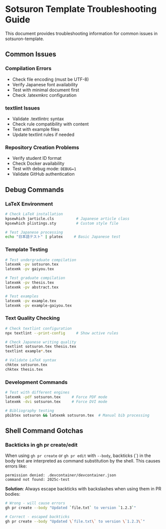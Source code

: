 # Sotsuron Template Troubleshooting Guide

This document provides troubleshooting information for common issues in sotsuron-template.

## Common Issues

### Compilation Errors
- Check file encoding (must be UTF-8)
- Verify Japanese font availability
- Test with minimal document first
- Check .latexmkrc configuration

### textlint Issues
- Validate .textlintrc syntax
- Check rule compatibility with content
- Test with example files
- Update textlint rules if needed

### Repository Creation Problems
- Verify student ID format
- Check Docker availability
- Test with debug mode: `DEBUG=1`
- Validate GitHub authentication

## Debug Commands

### LaTeX Environment
```bash
# Check LaTeX installation
kpsewhich jarticle.cls          # Japanese article class
kpsewhich plistings.sty         # Custom style file

# Test Japanese processing
echo "日本語テスト" | platex     # Basic Japanese test
```

### Template Testing
```bash
# Test undergraduate compilation
latexmk -pv sotsuron.tex
latexmk -pv gaiyou.tex

# Test graduate compilation
latexmk -pv thesis.tex  
latexmk -pv abstract.tex

# Test examples
latexmk -pv example.tex
latexmk -pv example-gaiyou.tex
```

### Text Quality Checking
```bash
# Check textlint configuration  
npx textlint --print-config     # Show active rules

# Check Japanese writing quality
textlint sotsuron.tex thesis.tex
textlint example*.tex

# Validate LaTeX syntax
chktex sotsuron.tex
chktex thesis.tex
```

### Development Commands
```bash
# Test with different engines
latexmk -pdf sotsuron.tex     # Force PDF mode
latexmk -dvi sotsuron.tex     # Force DVI mode

# Bibliography testing
pbibtex sotsuron && latexmk sotsuron.tex  # Manual bib processing
```

## Shell Command Gotchas

### Backticks in gh pr create/edit
When using `gh pr create` or `gh pr edit` with `--body`, backticks (`) in the body text are interpreted as command substitution by the shell. This causes errors like:
```
permission denied: .devcontainer/devcontainer.json
command not found: 2025c-test
```

**Solution**: Always escape backticks with backslashes when using them in PR bodies:
```bash
# Wrong - will cause errors
gh pr create --body "Updated `file.txt` to version `1.2.3`"

# Correct - escaped backticks
gh pr create --body "Updated \`file.txt\` to version \`1.2.3\`"
```